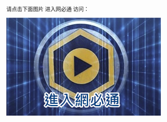 请点击下面图片 进入网必通 访问：

<a href="https://marianwoods.gq"><img src="https://github.com/jacktw123999888/appbt2/blob/main/logo1.png?raw=true"></a>


